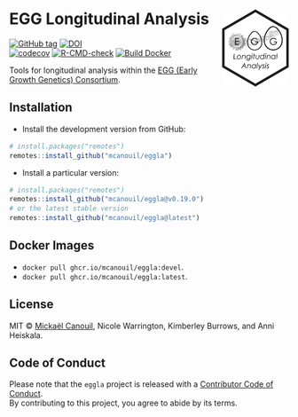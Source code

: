 
<!-- README.md is generated from README.Rmd. Please edit that file -->

# EGG Longitudinal Analysis <img src="man/figures/logo.png" align="right" width="120" />

<!-- badges: start -->

[![GitHub
tag](https://img.shields.io/github/tag/mcanouil/eggla.svg?label=latest%20tag&include_prereleases)](https://github.com/mcanouil/eggla)
[![DOI](https://zenodo.org/badge/DOI/10.5281/zenodo.6979433.svg)](https://doi.org/10.5281/zenodo.6979433)  
[![codecov](https://codecov.io/gh/mcanouil/eggla/branch/main/graph/badge.svg?token=D0R3SAZTWA)](https://codecov.io/gh/mcanouil/eggla)
[![R-CMD-check](https://github.com/mcanouil/eggla/actions/workflows/check-pak.yml/badge.svg?branch=main)](https://github.com/mcanouil/eggla/actions/workflows/check-pak.yml)
[![Build
Docker](https://github.com/mcanouil/eggla/actions/workflows/build-docker.yml/badge.svg?branch=main)](https://github.com/mcanouil/eggla/actions/workflows/build-docker.yml)
<!-- badges: end -->

Tools for longitudinal analysis within the [EGG (Early Growth Genetics)
Consortium](http://egg-consortium.org/).

## Installation

- Install the development version from GitHub:

``` r
# install.packages("remotes")
remotes::install_github("mcanouil/eggla")
```

- Install a particular version:

``` r
# install.packages("remotes")
remotes::install_github("mcanouil/eggla@v0.19.0")
# or the latest stable version
remotes::install_github("mcanouil/eggla@latest")
```

## Docker Images

- `docker pull ghcr.io/mcanouil/eggla:devel`.
- `docker pull ghcr.io/mcanouil/eggla:latest`.

## License

MIT © [Mickaël Canouil](https://mickael.canouil.fr/), Nicole Warrington,
Kimberley Burrows, and Anni Heiskala.

## Code of Conduct

Please note that the `eggla` project is released with a [Contributor
Code of
Conduct](https://contributor-covenant.org/version/2/0/CODE_OF_CONDUCT.html).  
By contributing to this project, you agree to abide by its terms.
